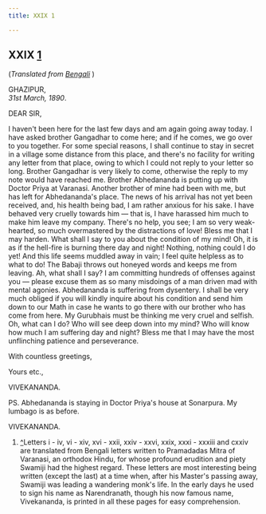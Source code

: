 ```yaml
---
title: XXIX 1

---
```





  

  


## XXIX [1](#fn1)

(*Translated from [Bengali](b6043e6029.pdf)* )

GHAZIPUR,  
*31st March, 1890*.

DEAR SIR,

I haven't been here for the last few days and am again going away today.
I have asked brother Gangadhar to come here; and if he comes, we go over
to you together. For some special reasons, I shall continue to stay in
secret in a village some distance from this place, and there's no
facility for writing any letter from that place, owing to which I could
not reply to your letter so long. Brother Gangadhar is very likely to
come, otherwise the reply to my note would have reached me. Brother
Abhedananda is putting up with Doctor Priya at Varanasi. Another brother
of mine had been with me, but has left for Abhedananda's place. The news
of his arrival has not yet been received, and, his health being bad, I
am rather anxious for his sake. I have behaved very cruelly towards him
— that is, I have harassed him much to make him leave my company.
There's no help, you see; I am so very weak-hearted, so much
overmastered by the distractions of love! Bless me that I may harden.
What shall I say to you about the condition of my mind! Oh, it is as if
the hell-fire is burning there day and night! Nothing, nothing could I
do yet! And this life seems muddled away in vain; I feel quite helpless
as to what to do! The Babaji throws out honeyed words and keeps me from
leaving. Ah, what shall I say? I am committing hundreds of offenses
against you — please excuse them as so many misdoings of a man driven
mad with mental agonies. Abhedananda is suffering from dysentery. I
shall be very much obliged if you will kindly inquire about his
condition and send him down to our Math in case he wants to go there
with our brother who has come from here. My Gurubhais must be thinking
me very cruel and selfish. Oh, what can I do? Who will see deep down
into my mind? Who will know how much I am suffering day and night? Bless
me that I may have the most unflinching patience and perseverance.

With countless greetings, 

Yours etc.,

VIVEKANANDA.

  
PS. Abhedananda is staying in Doctor Priya's house at Sonarpura. My
lumbago is as before. 

VIVEKANANDA.

1.  [^](#txt1)Letters i - iv, vi - xiv, xvi - xxii, xxiv - xxvi, xxix,
    xxxi - xxxiii and cxxiv are translated from Bengali letters written
    to Pramadadas Mitra of Varanasi, an orthodox Hindu, for whose
    profound erudition and piety Swamiji had the highest regard. These
    letters are most interesting being written (except the last) at a
    time when, after his Master's passing away, Swamiji was leading a
    wandering monk's life. In the early days he used to sign his name as
    Narendranath, though his now famous name, Vivekananda, is printed in
    all these pages for easy comprehension.


